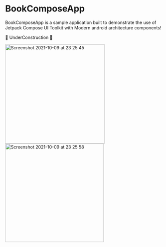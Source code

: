 # BookComposeApp

BookComposeApp is a sample application built to demonstrate the use of Jetpack Compose UI Toolkit with Modern android architecture components!

🚧 UnderConstruction 🚧

<img width="319" alt="Screenshot 2021-10-09 at 23 25 45" src="https://user-images.githubusercontent.com/42872628/136675163-7904c4d5-9c6c-4bed-9c1c-6d36f715555c.png">

<img width="316" alt="Screenshot 2021-10-09 at 23 25 58" src="https://user-images.githubusercontent.com/42872628/136675168-f6be4c47-25c0-4314-bd74-a124bbbb0a7e.png">

